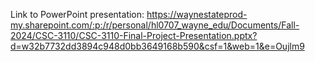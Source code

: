 Link to PowerPoint presentation:
https://waynestateprod-my.sharepoint.com/:p:/r/personal/hl0707_wayne_edu/Documents/Fall-2024/CSC-3110/CSC-3110-Final-Project-Presentation.pptx?d=w32b7732dd3894c948d0bb3649168b590&csf=1&web=1&e=Oujlm9
